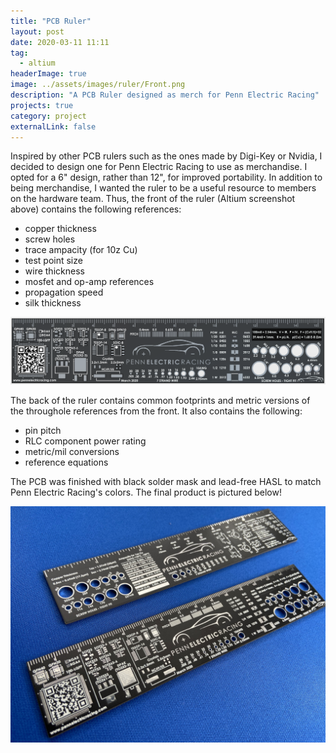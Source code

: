 ```yaml
---
title: "PCB Ruler"
layout: post
date: 2020-03-11 11:11
tag:
  - altium
headerImage: true
image: ../assets/images/ruler/Front.png
description: "A PCB Ruler designed as merch for Penn Electric Racing"
projects: true
category: project
externalLink: false
---
```


Inspired by other PCB rulers such as the ones made by Digi-Key or Nvidia,
I decided to design one for Penn Electric Racing to use as merchandise.
I opted for a 6" design, rather than 12", for improved portability.
In addition to being merchandise, I wanted the ruler to be a useful
resource to members on the hardware team. Thus, the front of the ruler
(Altium screenshot above) contains the following references:
- copper thickness
- screw holes
- trace ampacity (for 10z Cu)
- test point size
- wire thickness
- mosfet and op-amp references
- propagation speed
- silk thickness

![Back of Ruler](../assets/images/ruler/Back.png)

The back of the ruler contains common footprints and metric versions of
the throughole references from the front. It also contains the following:
- pin pitch
- RLC component power rating
- metric/mil conversions
- reference equations

The PCB was finished with black solder mask and lead-free HASL to
match Penn Electric Racing's colors. The final product is pictured below!

![Ruler](../assets/images/ruler/Picture.jpg "End Result")
